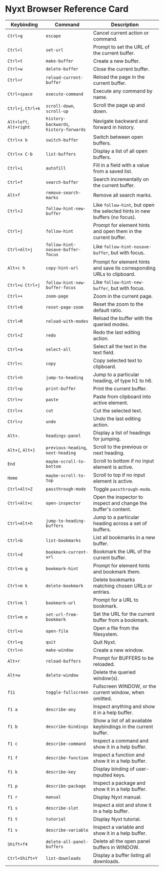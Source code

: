 # Nyxt Browser Reference Card

| Keybinding | Command | Description |
|------------|---------|-------------|
| `Ctrl+g` | `escape` | Cancel current action or command. |
| `Ctrl+l` | `set-url` | Prompt to set the URL of the current buffer. |
| `Ctrl+t` | `make-buffer` | Create a new buffer. |
| `Ctrl+w` | `delete-buffer` | Close the current buffer. |
| `Ctrl+r` | `reload-current-buffer` | Reload the page in the current buffer. |
| `Ctrl+space` | `execute-command` | Execute any command by name. |
| `Ctrl+j`, `Ctrl+k` | `scroll-down`, `scroll-up` | Scroll the page up and down. |
| `Alt+left`, `Alt+right` | `history-backwards`, `history-forwards` | Navigate backward and forward in history. |
| `Ctrl+x b` | `switch-buffer` | Switch between open buffers. |
| `Ctrl+x C-b` | `list-buffers` | Display a list of all open buffers. |
| `Ctrl+i` | `autofill` | Fill in a field with a value from a saved list. |
| `Ctrl+f` | `search-buffer` | Search incrementally on the current buffer. |
| `Alt+f` | `remove-search-marks` | Remove all search marks. |
| `Ctrl+J` | `follow-hint-new-buffer` | Like `follow-hint`, but open the selected hints in new buffers (no focus). |
| `Ctrl+j` | `follow-hint` | Prompt for element hints and open them in the current buffer. |
| `Ctrl+Alt+j` | `follow-hint-nosave-buffer-focus` | Like `follow-hint-nosave-buffer`, but with focus. |
| `Alt+c h` | `copy-hint-url` | Prompt for element hints and save its corresponding URLs to clipboard. |
| `Ctrl+u Ctrl+j` | `follow-hint-new-buffer-focus` | Like `follow-hint-new-buffer`, but with focus. |
| `Ctrl++` | `zoom-page` | Zoom in the current page. |
| `Ctrl+0` | `reset-page-zoom` | Reset the zoom to the default ratio. |
| `Ctrl+R` | `reload-with-modes` | Reload the buffer with the queried modes. |
| `Ctrl+Z` | `redo` | Redo the last editing action. |
| `Ctrl+a` | `select-all` | Select all the text in the text field. |
| `Ctrl+c` | `copy` | Copy selected text to clipboard. |
| `Ctrl+h` | `jump-to-heading` | Jump to a particular heading, of type h1 to h6. |
| `Ctrl+p` | `print-buffer` | Print the current buffer. |
| `Ctrl+v` | `paste` | Paste from clipboard into active element. |
| `Ctrl+x` | `cut` | Cut the selected text. |
| `Ctrl+z` | `undo` | Undo the last editing action. |
| `Alt+.` | `headings-panel` | Display a list of headings for jumping. |
| `Alt+{`, `Alt+}` | `previous-heading`, `next-heading` | Scroll to the previous or next heading. |
| `End` | `maybe-scroll-to-bottom` | Scroll to bottom if no input element is active. |
| `Home` | `maybe-scroll-to-top` | Scroll to top if no input element is active. |
| `Ctrl+Alt+Z` | `passthrough-mode` | Toggle `passthrough-mode`. |
| `Ctrl+Alt+c` | `open-inspector` | Open the inspector to inspect and change the buffer's content. |
| `Ctrl+Alt+h` | `jump-to-heading-buffers` | Jump to a particular heading across a set of buffers. |
| `Ctrl+b` | `list-bookmarks` | List all bookmarks in a new buffer. |
| `Ctrl+d` | `bookmark-current-url` | Bookmark the URL of the current buffer. |
| `Ctrl+m g` | `bookmark-hint` | Prompt for element hints and bookmark them. |
| `Ctrl+m k` | `delete-bookmark` | Delete bookmarks matching chosen URLs or entries. |
| `Ctrl+m l` | `bookmark-url` | Prompt for a URL to bookmark. |
| `Ctrl+m o` | `set-url-from-bookmark` | Set the URL for the current buffer from a bookmark. |
| `Ctrl+o` | `open-file` | Open a file from the filesystem. |
| `Ctrl+q` | `quit` | Quit Nyxt. |
| `Ctrl+n` | `make-window` | Create a new window. |
| `Alt+r` | `reload-buffers` | Prompt for BUFFERS to be reloaded. |
| `Alt+w` | `delete-window` | Delete the queried window(s). |
| `f11` | `toggle-fullscreen` | Fullscreen WINDOW, or the current window, when omitted. |
| `f1 a` | `describe-any` | Inspect anything and show it in a help buffer. |
| `f1 b` | `describe-bindings` | Show a list of all available keybindings in the current buffer. |
| `f1 c` | `describe-command` | Inspect a command and show it in a help buffer. |
| `f1 f` | `describe-function` | Inspect a function and show it in a help buffer. |
| `f1 k` | `describe-key` | Display binding of user-inputted keys. |
| `f1 p` | `describe-package` | Inspect a package and show it in a help buffer. |
| `f1 r` | `manual` | Display Nyxt manual. |
| `f1 s` | `describe-slot` | Inspect a slot and show it in a help buffer. |
| `f1 t` | `tutorial` | Display Nyxt tutorial. |
| `f1 v` | `describe-variable` | Inspect a variable and show it in a help buffer. |
| `Shift+f4` | `delete-all-panel-buffers` | Delete all the open panel buffers in WINDOW. |
| `Ctrl+Shift+Y` | `list-downloads` | Display a buffer listing all downloads. |
